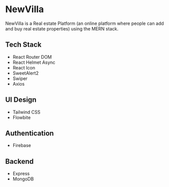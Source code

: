 # NewVilla

NewVilla is a Real estate Platform (an online platform where people can add and buy real estate properties) using the MERN stack.


## Tech Stack
- React Router DOM
- React Helmet Async
- React Icon
- SweetAlert2
- Swiper
- Axios

## UI Design
- Tailwind CSS
 - Flowbite

## Authentication
- Firebase

## Backend
- Express 
- MongoDB


